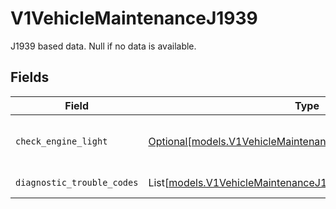 # V1VehicleMaintenanceJ1939

J1939 based data. Null if no data is available.


## Fields

| Field                                                                                                                        | Type                                                                                                                         | Required                                                                                                                     | Description                                                                                                                  |
| ---------------------------------------------------------------------------------------------------------------------------- | ---------------------------------------------------------------------------------------------------------------------------- | ---------------------------------------------------------------------------------------------------------------------------- | ---------------------------------------------------------------------------------------------------------------------------- |
| `check_engine_light`                                                                                                         | [Optional[models.V1VehicleMaintenanceJ1939CheckEngineLight]](../models/v1vehiclemaintenancej1939checkenginelight.md)         | :heavy_minus_sign:                                                                                                           | J1939 check engine lights.                                                                                                   |
| `diagnostic_trouble_codes`                                                                                                   | List[[models.V1VehicleMaintenanceJ1939DiagnosticTroubleCodes](../models/v1vehiclemaintenancej1939diagnostictroublecodes.md)] | :heavy_minus_sign:                                                                                                           | J1939 DTCs.                                                                                                                  |